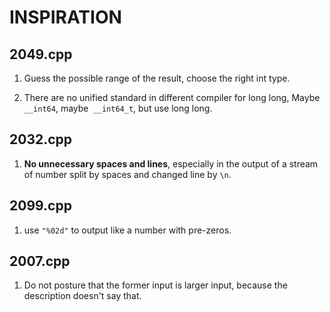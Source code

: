 # INSPIRATION

## 2049.cpp

1. Guess the possible range of the result, choose the right int type.

2. There are no unified standard in different compiler for long long, Maybe `__int64`, maybe` __int64_t`, but use long long.

## 2032.cpp

1. **No unnecessary spaces and lines**, especially in the output of a stream of number split by spaces and changed line by `\n`.

## 2099.cpp

1. use `"%02d"` to output like a number with pre-zeros.

## 2007.cpp

1. Do not posture that the former input is larger input, because the description doesn't say that.

